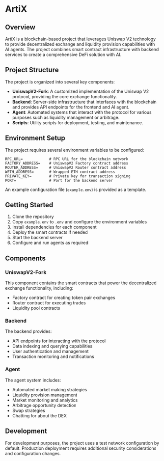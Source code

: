 # ArtiX

## Overview

ArtiX is a blockchain-based project that leverages Uniswap V2 technology to provide decentralized exchange and liquidity provision capabilities with AI agents. The project combines smart contract infrastructure with backend services to create a comprehensive DeFi solution with AI.

## Project Structure

The project is organized into several key components:

- **UniswapV2-Fork**: A customized implementation of the Uniswap V2 protocol, providing the core exchange functionality.
- **Backend**: Server-side infrastructure that interfaces with the blockchain and provides API endpoints for the frontend and AI agent.
- **Agent**: Automated systems that interact with the protocol for various purposes such as liquidity management or arbitrage.
- **Scripts**: Utility scripts for deployment, testing, and maintenance.

## Environment Setup

The project requires several environment variables to be configured:

```
RPC_URL=            # RPC URL for the blockchain network
FACTORY_ADDRESS=    # UniswapV2 Factory contract address
ROUTER_ADDRESS=     # UniswapV2 Router contract address
WETH_ADDRESS=       # Wrapped ETH contract address
PRIVATE_KEY=        # Private key for transaction signing
PORT=               # Port for the backend server
```

An example configuration file (`example.env`) is provided as a template.

## Getting Started

1. Clone the repository
2. Copy `example.env` to `.env` and configure the environment variables
3. Install dependencies for each component
4. Deploy the smart contracts if needed
5. Start the backend server
6. Configure and run agents as required

## Components

### UniswapV2-Fork

This component contains the smart contracts that power the decentralized exchange functionality, including:

- Factory contract for creating token pair exchanges
- Router contract for executing trades
- Liquidity pool contracts

### Backend

The backend provides:

- API endpoints for interacting with the protocol
- Data indexing and querying capabilities
- User authentication and management
- Transaction monitoring and notifications

### Agent

The agent system includes:

- Automated market making strategies
- Liquidity provision management
- Market monitoring and analytics
- Arbitrage opportunity detection
- Swap strategies
- Chatting for about the DEX

## Development

For development purposes, the project uses a test network configuration by default. Production deployment requires additional security considerations and configuration changes.
